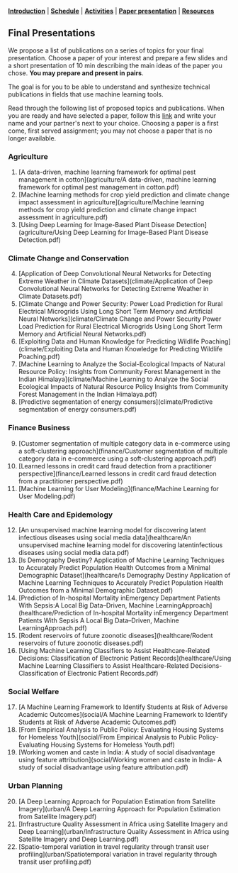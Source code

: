 [**Introduction**](https://melaniefp.github.io/intro_to_ML_DSC6135/) | [**Schedule**](../schedule.html) | [**Activities**](../activities.html) | [**Paper presentation**](presentations.html) | [**Resources**](../references.html)

## Final Presentations

We propose a list of publications on a series of topics for your final presentation.
Choose a paper of your interest and prepare a few slides and a short presentation of 10 min
describing the main ideas of the paper you chose.
**You may prepare and present in pairs**.

The goal is for you to be able to understand and synthesize technical publications in fields
that use machine learning tools.

Read through the following list of proposed topics and publications.
When you are ready and have selected a paper, follow this [link](https://docs.google.com/spreadsheets/d/1nKZckUHjQuO7gbzSwVZdx8NrmyYgqiDgV3Mx8mH2I98/edit?usp=sharing) and write your name
and your partner's next to your choice.
Choosing a paper is a first come, first served assignment; you may not choose a paper
that is no longer available.


### Agriculture

1. [A data-driven, machine learning framework for optimal pest management in cotton](agriculture/A data-driven, machine learning framework for optimal pest management in cotton.pdf)
2. [Machine learning methods for crop yield prediction and climate change impact assessment in agriculture](agriculture/Machine learning methods for crop yield prediction and climate change impact assessment in agriculture.pdf)
3. [Using Deep Learning for Image-Based Plant Disease Detection](agriculture/Using Deep Learning for Image-Based Plant Disease Detection.pdf)

### Climate Change and Conservation

4. [Application of Deep Convolutional Neural Networks for Detecting Extreme Weather in Climate Datasets](climate/Application of Deep Convolutional Neural Networks for Detecting Extreme Weather in Climate Datasets.pdf)
5. [Climate Change and Power Security: Power Load Prediction for Rural Electrical Microgrids Using Long Short Term Memory and Artificial Neural Networks](climate/Climate Change and Power Security Power Load Prediction for Rural Electrical Microgrids Using Long Short Term Memory and Artificial Neural Networks.pdf)
6. [Exploiting Data and Human Knowledge for Predicting Wildlife Poaching](climate/Exploiting Data and Human Knowledge for Predicting Wildlife Poaching.pdf)
7. [Machine Learning to Analyze the Social-Ecological Impacts of Natural Resource Policy: Insights from Community Forest Management in the Indian Himalaya](climate/Machine Learning to Analyze the Social Ecological Impacts of Natural Resource Policy Insights from Community Forest Management in the Indian Himalaya.pdf)
8. [Predictive segmentation of energy consumers](climate/Predictive segmentation of energy consumers.pdf)

### Finance Business

9. [Customer segmentation of multiple category data in e-commerce using a soft-clustering approach](finance/Customer segmentation of multiple category data in e-commerce using a soft-clustering approach.pdf)
10. [Learned lessons in credit card fraud detection from a practitioner perspective](finance/Learned lessons in credit card fraud detection from a practitioner perspective.pdf)
11. [Machine Learning for User Modeling](finance/Machine Learning for User Modeling.pdf)

### Health Care and Epidemology

12. [An unsupervised machine learning model for discovering latent infectious diseases using social media data](healthcare/An unsupervised machine learning model for discovering latentinfectious diseases using social media data.pdf)
13. [Is Demography Destiny? Application of Machine Learning Techniques to Accurately Predict Population Health Outcomes from a Minimal Demographic Dataset](healthcare/Is Demography Destiny Application of Machine Learning Techniques to Accurately Predict Population Health Outcomes from a Minimal Demographic Dataset.pdf)
14. [Prediction of In-hospital Mortality inEmergency Department Patients With Sepsis:A Local Big Data–Driven, Machine LearningApproach](healthcare/Prediction of In-hospital Mortality inEmergency Department Patients With Sepsis A Local Big Data–Driven, Machine LearningApproach.pdf)
15. [Rodent reservoirs of future zoonotic diseases](healthcare/Rodent reservoirs of future zoonotic diseases.pdf)
16. [Using Machine Learning Classifiers to Assist Healthcare-Related Decisions: Classification of Electronic Patient Records](healthcare/Using Machine Learning Classifiers to Assist Healthcare-Related Decisions- Classification of Electronic Patient Records.pdf)

### Social Welfare

17. [A Machine Learning Framework to Identify Students at Risk of Adverse Academic Outcomes](social/A Machine Learning Framework to Identify Students at Risk of Adverse Academic Outcomes.pdf)
18. [From Empirical Analysis to Public Policy: Evaluating Housing Systems for Homeless Youth](social/From Empirical Analysis to Public Policy- Evaluating Housing Systems for Homeless Youth.pdf)
19. [Working women and caste in India: A study of social disadvantage using feature attribution](social/Working women and caste in India- A study of social disadvantage using feature attribution.pdf)

### Urban Planning

20. [A Deep Learning Approach for Population Estimation from Satellite Imagery](urban/A Deep Learning Approach for Population Estimation from Satellite Imagery.pdf)
21. [Infrastructure Quality Assessment in Africa using Satellite Imagery and Deep Learning](urban/Infrastructure Quality Assessment in Africa using Satellite Imagery and Deep Learning.pdf)
22. [Spatio-temporal variation in travel regularity through transit user profiling](urban/Spatiotemporal variation in travel regularity through transit user profiling.pdf)
